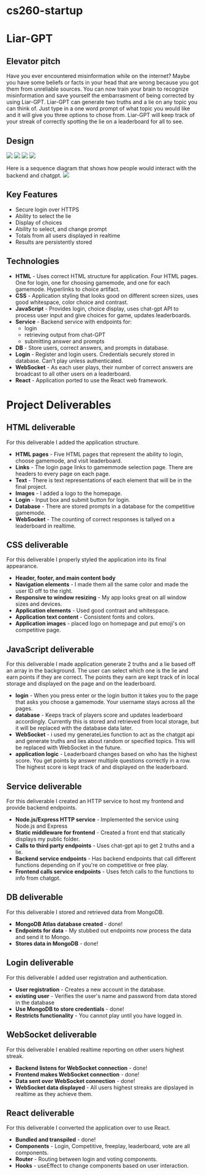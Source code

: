 # cs260-startup

# **Liar-GPT**

## **Elevator pitch**
Have you ever encountered misinformation while on the internet? Maybe you have some beliefs or facts in your head that are wrong because you got them from unreliable sources. You can now train your brain to recognize misinformation and save yourself the embarrasment of being corrected by using Liar-GPT. Liar-GPT can generate two truths and a lie on any topic you can think of. Just type in a one word prompt of what topic you would like and it will give you three options to chose from. Liar-GPT will keep track of your streak of correctly spotting the lie on a leaderboard for all to see. 

## **Design**

![](/assets/260login.png)
![](/assets/260choose.png)
![](/assets/260prompt.png)
![](/assets/260competitive.png)

Here is a sequence diagram that shows how people would interact with the backend and chatgpt.
![](/assets//260server.png)

## **Key Features**
- Secure login over HTTPS
- Ability to select the lie
- Display of choices
- Ability to select, and change prompt
- Totals from all users displayed in realtime
- Results are persistently stored

## **Technologies**
- **HTML** - Uses correct HTML structure for application. Four HTML pages. One for login, one for choosing gamemode, and one for each gamemode. Hyperlinks to choice artifact.
- **CSS** - Application styling that looks good on different screen sizes, uses good whitespace, color choice and contrast.
- **JavaScript** - Provides login, choice display, uses chat-gpt API to process user input and give choices for game, updates leaderboards.
- **Service** - Backend service with endpoints for:
    - login
    - retrieving output from chat-GPT
    - submitting answer and prompts
- **DB** - Store users, correct answers, and prompts in database.
- **Login** - Register and login users. Credentials securely stored in database. Can't play unless authenticated.
- **WebSocket** - As each user plays, their number of correct answers are broadcast to all other users on a leaderboard.
- **React** - Application ported to use the React web framework.

# Project Deliverables

## HTML deliverable

For this deliverable I added the application structure.

- **HTML pages** - Five HTML pages that represent the ability to login, choose gamemode, and visit leaderboard.
- **Links** - The login page links to gamemmode selection page. There are headers to every page on each page.
- **Text** - There is text representations of each element that will be in the final project.
- **Images** - I added a logo to the homepage.
- **Login** - Input box and submit button for login.
- **Database** - There are stored prompts in a database for the competitive gamemode.
- **WebSocket** - The counting of correct responses is tallyed on a leaderboard in realtime.

## CSS deliverable

For this deliverable I properly styled the application into its final appearance.

- **Header, footer, and main content body**
- **Navigation elements** - I made them all the same color and made the user ID off to the right. 
- **Responsive to window resizing** - My app looks great on all window sizes and devices.
- **Application elements** - Used good contrast and whitespace.
- **Application text content** - Consistent fonts and colors.
- **Application images** - placed logo on homepage and put emoji's on competitive page.

## JavaScript deliverable

For this deliverable I made application generate 2 truths and a lie based off an array in the background. The user can select which one is the lie and earn points if they are correct. The points they earn are kept track of in local storage and displayed on the page and on the leaderboard.

- **login** - When you press enter or the login button it takes you to the page that asks you choose a gamemode. Your username stays across all the pages.
- **database** - Keeps track of players score and updates leaderboard accordingly. Currently this is stored and retrieved from local storage, but it will be replaced with the database data later.
- **WebSocket** - i used my generateLies function to act as the chatgpt api and generate truths and lies about random or specified topics. This will be replaced with WebSocket in the future.
- **application logic** - Leaderboard changes based on who has the highest score. You get points by answer multiple questions correctly in a row. The highest score is kept track of and displayed on the leaderboard. 

## Service deliverable

For this deliverable I created an HTTP service to host my frontend and provide backend endpoints.

- **Node.js/Express HTTP service** - Implemented the service using Node.js and Express
- **Static middleware for frontend** - Created a front end that statically displays my public folder.
- **Calls to third party endpoints** - Uses chat-gpt api to get 2 truths and a lie. 
- **Backend service endpoints** - Has backend endpoints that call different functions depending on if you're on competitive or free play.
- **Frontend calls service endpoints** - Uses fetch calls to the functions to info from chatgpt.

## DB deliverable

For this deliverable I stored and retrieved data from MongoDB.

- **MongoDB Atlas database created** - done!
- **Endpoints for data** - My stubbed out endpoints now process the data and send it to Mongo.
- **Stores data in MongoDB** - done!

## Login deliverable

For this deliverable I added user registration and authentication.

- **User registration** - Creates a new account in the database.
- **existing user** - Verifies the user's name and password from data stored in the database
- **Use MongoDB to store credentials** - done!
- **Restricts functionality** - You cannot play until you have logged in.

## WebSocket deliverable

For this deliverable I enabled realtime reporting on other users highest streak.

- **Backend listens for WebSocket connection** - done!
- **Frontend makes WebSocket connection** - done!
- **Data sent over WebSocket connection** - done!
- **WebSocket data displayed** - All users highest streaks are dipslayed in realtime as they achieve them.

## React deliverable

For this deliverable I converted the application over to use React.

- **Bundled and transpiled** - done!
- **Components** - Login, Competitive, freeplay, leaderboard, vote are all components.
- **Router** - Routing between login and voting components.
- **Hooks** - useEffect to change components based on user interaction.

